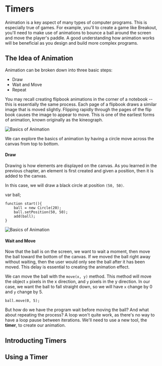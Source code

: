 # Timers
Animation is a key aspect of many types of computer programs. This is especially true of games. For example, you'll to create a game like Breakout, you'll need to make use of animations to bounce a ball around the screen and move the player's paddle. A good understanding how animation works will be beneficial as you design and build more complex programs. 

## The Idea of Animation
Animation can be broken down into three basic steps:
- Draw
- Wait and Move
- Repeat

You may recall creating flipbook animations in the corner of a notebook -- this is essentially the same process. Each page of a flipbook draws a similar image that is moved slightly. Flipping rapidly through the pages of the flip book causes the image to appear to move. This is one of the earliest forms of animation, known originally as the kineograph.

![Basics of Animation](../static/javaScript/animation_timers_flipbook.png "Linnet kineograph 1886 by Original author is de:John Barnes Linnet. Original uploader was Lothar Laaf at de.wikipedia - Zeitgenössische Illustration (1886), via de.wikipedia. Licensed under Public Domain via Wikimedia Commons - http://commons.wikimedia.org/wiki/File:Linnet_kineograph_1886.jpg#/media/File:Linnet_kineograph_1886.jpg")

We can explore the basics of animation by having a circle move across the canvas from top to bottom.

#### Draw
Drawing is how elements are displayed on the canvas. As you learned in the previous chapter, an element is first created and given a position, then it is added to the canvas.

In this case, we will draw a black circle at position `(50, 50)`.

var ball;

```
function start(){
	ball = new Circle(20);
	ball.setPosition(50, 50);
	add(ball);
}
```

![Basics of Animation](../static/javaScript/animation_timers_ball1.png "Basics of Animation")

#### Wait and Move
Now that the ball is on the screen, we want to wait a moment, then move the ball toward the bottom of the canvas. If we moved the ball right away without waiting, then the user would only see the ball after it has been moved. This delay is essential to creating the animation effect.

We can move the ball with the `move(x, y)` method. This method will move the object `x` pixels in the x direction, and `y` pixels in the y direction. In our case, we want the ball to fall straight down, so we will have `x` change by 0 and `y` change by 5.

```
ball.move(0, 5);
```

But how do we have the program wait before moving the ball? And what about repeating the process? A loop won't quite work, as there's no way to have a loop pause between iterations. We'll need to use a new tool, the **timer**, to create our animation.



## Introducting Timers

## Using a Timer

